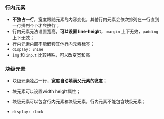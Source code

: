### 行内元素

- **不独占一行**，宽度跟随元素的内容变化，其他行内元素会依次排列在一行直到一行排列不下才会换行；
- 行内元素无法设置宽高，**可以设置 line-height**， `margin` 上下无效，`padding` 上下无效；
- 行内元素内部不能嵌套其他行内元素标签；
- `display: inine`
- `img` 和 `input` 比较特殊，可以改变宽和高

### 块级元素

- 块级元素独占一行，**宽度自动填满父元素的宽度**；

- 块元素可以设置width height属性；

- 块级元素可以包含行内元素和块级元素，行内元素不能包含块级元素；
- `display: block`

